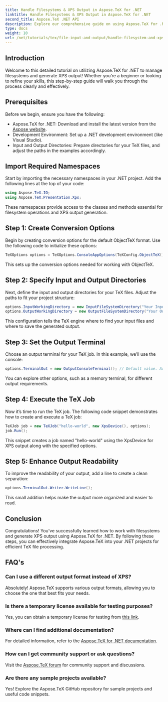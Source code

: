 ```yaml
---
title: Handle Filesystems & XPS Output in Aspose.TeX for .NET
linktitle: Handle Filesystems & XPS Output in Aspose.TeX for .NET
second_title: Aspose.TeX .NET API
description: Explore our comprehensive guide on using Aspose.TeX for .NET to handle filesystems and generate XPS output. This step-by-step tutorial covers everything from setting up your environment to executing a TeX job.
type: docs
weight: 10
url: /net/tutorials/tex/file-input-and-output/handle-filesystem-and-xps-output/
---
```

## Introduction

Welcome to this detailed tutorial on utilizing Aspose.TeX for .NET to manage filesystems and generate XPS output! Whether you’re a beginner or looking to refine your skills, this step-by-step guide will walk you through the process clearly and effectively.

## Prerequisites

Before we begin, ensure you have the following:

- Aspose.TeX for .NET: Download and install the latest version from the [Aspose website](https://releases.aspose.com/tex/net/).
- Development Environment: Set up a .NET development environment (like Visual Studio).
- Input and Output Directories: Prepare directories for your TeX files, and adjust the paths in the examples accordingly.

## Import Required Namespaces

Start by importing the necessary namespaces in your .NET project. Add the following lines at the top of your code:

```csharp
using Aspose.TeX.IO;
using Aspose.TeX.Presentation.Xps;
```

These namespaces provide access to the classes and methods essential for filesystem operations and XPS output generation.

## Step 1: Create Conversion Options

Begin by creating conversion options for the default ObjectTeX format. Use the following code to initialize these options:

```csharp
TeXOptions options = TeXOptions.ConsoleAppOptions(TeXConfig.ObjectTeX());
```

This sets up the conversion options needed for working with ObjectTeX.

## Step 2: Specify Input and Output Directories

Next, define the input and output directories for your TeX files. Adjust the paths to fit your project structure:

```csharp
options.InputWorkingDirectory = new InputFileSystemDirectory("Your Input Directory");
options.OutputWorkingDirectory = new OutputFileSystemDirectory("Your Output Directory");
```

This configuration tells the TeX engine where to find your input files and where to save the generated output.

## Step 3: Set the Output Terminal

Choose an output terminal for your TeX job. In this example, we’ll use the console:

```csharp
options.TerminalOut = new OutputConsoleTerminal(); // Default value. Arbitrary assignment.
```

You can explore other options, such as a memory terminal, for different output requirements.

## Step 4: Execute the TeX Job

Now it’s time to run the TeX job. The following code snippet demonstrates how to create and execute a TeX job:

```csharp
TeXJob job = new TeXJob("hello-world", new XpsDevice(), options);
job.Run();
```

This snippet creates a job named "hello-world" using the XpsDevice for XPS output along with the specified options.

## Step 5: Enhance Output Readability

To improve the readability of your output, add a line to create a clean separation:

```csharp
options.TerminalOut.Writer.WriteLine();
```

This small addition helps make the output more organized and easier to read.

## Conclusion

Congratulations! You’ve successfully learned how to work with filesystems and generate XPS output using Aspose.TeX for .NET. By following these steps, you can effectively integrate Aspose.TeX into your .NET projects for efficient TeX file processing.

## FAQ's

### Can I use a different output format instead of XPS?

Absolutely! Aspose.TeX supports various output formats, allowing you to choose the one that best fits your needs.

### Is there a temporary license available for testing purposes?

Yes, you can obtain a temporary license for testing from [this link](https://purchase.conholdate.com/temporary-license/).

### Where can I find additional documentation?

For detailed information, refer to the [Aspose.TeX for .NET documentation](https://reference.aspose.com/tex/net/).

### How can I get community support or ask questions?

Visit the [Aspose.TeX forum](https://forum.aspose.com/c/tex/47) for community support and discussions.

### Are there any sample projects available?

Yes! Explore the Aspose.TeX GitHub repository for sample projects and useful code snippets.

